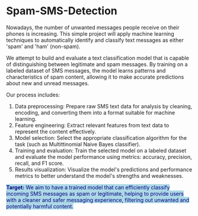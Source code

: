 # Spam-SMS-Detection
Nowadays, the number of unwanted messages people receive on their phones is increasing. This simple project will apply machine learning techniques to automatically identify and classify text messages as either 'spam' and 'ham' (non-spam).

We attempt to build and evaluate a text classification model that is capable of distinguishing between legitimate and spam messages. By training on a labeled dataset of SMS messages, the model learns patterns and characteristics of spam content, allowing it to make accurate predictions about new and unread messages.

Our process includes:
1. Data preprocessing: Prepare raw SMS text data for analysis by cleaning, encoding, and converting them into a format suitable for machine learning.
2. Feature engineering: Extract relevant features from text data to represent the content effectively.
3. Model selection: Select the appropriate classification algorithm for the task (such as Multittinomial Naive Bayes classifier).
4. Training and evaluation: Train the selected model on a labeled dataset and evaluate the model performance using metrics: accuracy, precision, recall, and F1 score.
5. Results visualization: Visualize the model's predictions and performance metrics to better understand the model's strengths and weaknesses.

<span style='background:lightblue; color:navy'>
    <b>Target:</b> We aim to have a trained model that can efficiently classify incoming SMS messages as spam or legitimate, helping to provide users with a cleaner and safer messaging experience, filtering out unwanted and potentially harmful content.
</span>